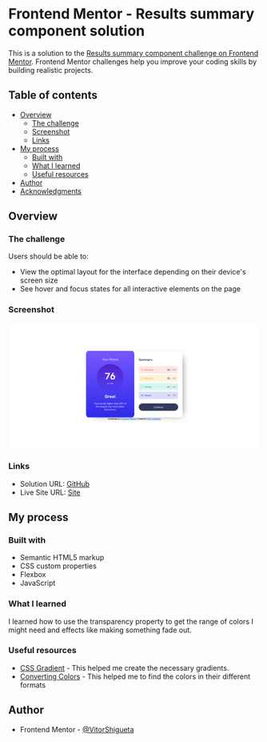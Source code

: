# Frontend Mentor - Results summary component solution

This is a solution to the [Results summary component challenge on Frontend Mentor](https://www.frontendmentor.io/challenges/results-summary-component-CE_K6s0maV). Frontend Mentor challenges help you improve your coding skills by building realistic projects. 

## Table of contents

- [Overview](#overview)
  - [The challenge](#the-challenge)
  - [Screenshot](#screenshot)
  - [Links](#links)
- [My process](#my-process)
  - [Built with](#built-with)
  - [What I learned](#what-i-learned)
  - [Useful resources](#useful-resources)
- [Author](#author)
- [Acknowledgments](#acknowledgments)

## Overview

### The challenge

Users should be able to:

- View the optimal layout for the interface depending on their device's screen size
- See hover and focus states for all interactive elements on the page

### Screenshot

![](./screenshot.png)

### Links

- Solution URL: [GitHub](https://github.com/VitorShigueta/result-summary-component)
- Live Site URL: [Site](https://your-live-site-url.com)

## My process

### Built with

- Semantic HTML5 markup
- CSS custom properties
- Flexbox
- JavaScript

### What I learned

I learned how to use the transparency property to get the range of colors I might need and effects like making something fade out.


### Useful resources

- [CSS Gradient](https://cssgradient.io/) - This helped me create the necessary gradients.
- [Converting Colors](https://convertingcolors.com/) - This helped me to find the colors in their different formats


## Author

- Frontend Mentor - [@VitorShigueta](https://www.frontendmentor.io/profile/VitorShigueta)
